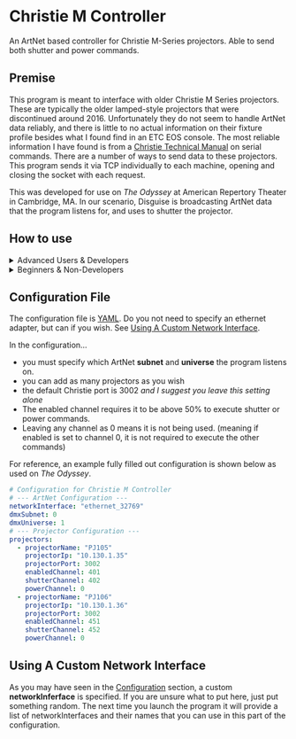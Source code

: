 # Christie M Controller
An ArtNet based controller for Christie M-Series projectors. Able to send both shutter and power commands.


## Premise
This program is meant to interface with older Christie M Series projectors. These are typically the older lamped-style projectors that were discontinued around 2016. Unfortunately they do not seem to handle ArtNet data reliably, and there is little to no actual information on their fixture profile besides what I found find in an ETC EOS console. The most reliable information I have found is from a [Christie Technical Manual](https://www.christiedigital.com/globalassets/resources/public/020-100224-11-christie-lit-tech-ref-m-series-serial-commands.pdf) on serial commands. There are a number of ways to send data to these projectors. This program sends it via TCP individually to each machine, opening and closing the socket with each request.

This was developed for use on *The Odyssey* at American Repertory Theater in Cambridge, MA. In our scenario, Disguise is broadcasting ArtNet data that the program listens for, and uses to shutter the projector.


## How to use

<details>
<summary>Advanced Users & Developers</summary>
  
  Launch the jarfile as you would any other from a command line. The first time you run it, it will generate a folder next to it where it keeps logs & has a **properties.yml** you can edit to configure your projectors. For more on that, see the [Configuration File](#configuration-file) section.
</details>

<details>
<summary>Beginners & Non-Developers</summary>

  Install the [Java JDK](https://learn.microsoft.com/en-us/java/openjdk/download) for your system. Open Command Prompt (or Terminal on MacOS) and type the following command:
  ```bash
  java -jar C:\path\to\ChristieMController-1.0.2.jar
  ```
  The first time it will generate a folder next to it where it keeps logs & has a **properties.yml** you can edit to configure your projectors. For more on that, see the       [Configuration File](## Configuration File) section.
</details>


## Configuration File
The configuration file is [YAML](https://en.wikipedia.org/wiki/YAML). Do you not need to specify an ethernet adapter, but can if you wish. See [Using A Custom Network Interface](#using-a-custom-network-interface).

In the configuration... 
- you must specify which ArtNet **subnet** and **universe** the program listens on.
- you can add as many projectors as you wish
- the default Christie port is 3002 *and I suggest you leave this setting alone*
- The enabled channel requires it to be above 50% to execute shutter or power commands.
- Leaving any channel as 0 means it is not being used. (meaning if enabled is set to channel 0, it is not required to execute the other commands)

For reference, an example fully filled out configuration is shown below as used on *The Odyssey*.

```yaml
# Configuration for Christie M Controller
# --- ArtNet Configuration ---
networkInterface: "ethernet_32769"
dmxSubnet: 0
dmxUniverse: 1
# --- Projector Configuration ---
projectors:
  - projectorName: "PJ105"
    projectorIp: "10.130.1.35"
    projectorPort: 3002
    enabledChannel: 401
    shutterChannel: 402
    powerChannel: 0
  - projectorName: "PJ106"
    projectorIp: "10.130.1.36"
    projectorPort: 3002
    enabledChannel: 451
    shutterChannel: 452
    powerChannel: 0
```


## Using A Custom Network Interface

As you may have seen in the [Configuration](#configuration-file) section, a custom **networkInferface** is specified. If you are unsure what to put here, just put something random. The next time you launch the program it will provide a list of networkInterfaces and their names that you can use in this part of the configuration.

